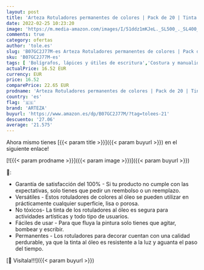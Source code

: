 ```yaml
---
layout: post
title: 'Arteza Rotuladores permanentes de colores | Pack de 20 | Tinta al óleo | Rotuladores para pintar en cartulina negra  piedra  madera y más'
date: 2022-02-25 10:23:20
image: 'https://m.media-amazon.com/images/I/51ddz1mKJeL._SL500_._SL400_.jpg'
comments: true
category: ofertas
author: 'tole.es'
slug: 'B07GC2J77M-es Arteza Rotuladores permanentes de colores | Pack de 20 |...'
sku: 'B07GC2J77M-es'
tags: [ 'Bolígrafos, lápices y útiles de escritura','Costura y manualidades','Dibujo','Hogar y cocina','Marcadores','Materiales de dibujo','Oficina y papelería','Rotuladores permanentes','Rotuladores y subrayadores','arteza','rotuladores', ]
actualPrice: 16.52 EUR
currency: EUR
price: 16.52
comparePrice: 22.65 EUR
prodname: 'Arteza Rotuladores permanentes de colores | Pack de 20 | Tinta al óleo | Rotuladores para pintar en cartulina negra  piedra  madera y más'
country: 'es'
flag: '🇪🇸'
brand: 'ARTEZA'
buyurl: 'https://www.amazon.es/dp/B07GC2J77M/?tag=tolees-21'
descuento: '27.06'
average: '21.575'
---
```


Ahora mismo tienes [{{< param title >}}]({{< param buyurl >}}) en el siguiente enlace!

[![{{< param prodname >}}]({{< param image >}})]({{< param buyurl >}})

🔎:

- Garantía de satisfacción del 100% - Si tu producto no cumple con las expectativas, solo tienes que pedir un reembolso o un reemplazo.
- Versátiles - Estos rotuladores de colores al óleo se pueden utilizar en prácticamente cualquier superficie, lisa o porosa.
- No tóxicos- La tinta de los rotuladores al óleo es segura para actividades artísticas y todo tipo de usuarios.
- Fáciles de usar - Para que fluya la pintura solo tienes que agitar, bombear y escribir.
- Permanentes - Los rotuladores para decorar cuentan con una calidad perdurable, ya que la tinta al óleo es resistente a la luz y aguanta el paso del tiempo.

[🛒 Visítala!!!]({{< param buyurl >}})
